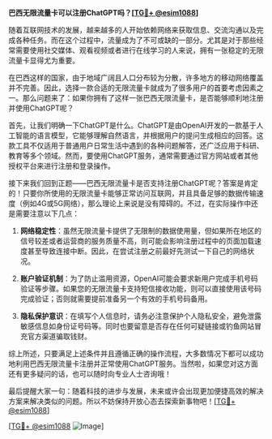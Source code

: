 **巴西无限流量卡可以注册ChatGPT吗？[[TG💪+ @esim1088](https://t.me/s/esim1088)]**

随着互联网技术的发展，越来越多的人开始依赖网络来获取信息、交流沟通以及完成各种任务。而在这个过程中，流量成为了不可或缺的一部分。尤其是对于那些经常需要使用社交媒体、观看视频或者进行在线学习的人来说，拥有一张稳定的无限流量卡显得尤为重要。

在巴西这样的国家，由于地域广阔且人口分布较为分散，许多地方的移动网络覆盖并不完善。因此，选择一款合适的无限流量卡就成为了很多用户的首要考虑因素之一。那么问题来了：如果你拥有了这样一张巴西无限流量卡，是否能够顺利地注册并使用ChatGPT呢？

首先，让我们明确一下ChatGPT是什么。ChatGPT是由OpenAI开发的一款基于人工智能的语言模型，它能够理解自然语言，并根据用户的提问生成相应的回答。这款工具不仅适用于普通用户日常生活中遇到的各种问题解答，还广泛应用于科研、教育等多个领域。然而，要使用ChatGPT服务，通常需要通过官方网站或者其他授权平台来进行注册和登录操作。

接下来我们回到正题——巴西无限流量卡是否支持注册ChatGPT呢？答案是肯定的！只要你所使用的无限流量卡能够正常访问互联网，并且具备足够的数据传输速度（例如4G或5G网络），那么理论上来说是没有障碍的。不过，在实际操作中还是需要注意以下几点：

1. **网络稳定性**：虽然无限流量卡提供了无限制的数据使用量，但如果所在地区的信号较差或者运营商的服务质量不高，则可能会影响注册过程中的页面加载速度甚至导致连接中断。因此，在尝试注册之前最好先测试一下自己的网络状况。

2. **账户验证机制**：为了防止滥用资源，OpenAI可能会要求新用户完成手机号码验证等步骤。如果您的无限流量卡支持短信接收功能，则可以直接使用该号码完成验证；否则就需要提前准备另一个有效的手机号码备用。

3. **隐私保护意识**：在填写个人信息时，请务必注意保护个人隐私安全，避免泄露敏感信息如身份证号码等。同时也要留意是否存在任何可疑链接或钓鱼网站冒充官方渠道骗取钱财。

综上所述，只要满足上述条件并且遵循正确的操作流程，大多数情况下都可以成功地利用巴西无限流量卡注册并正常使用ChatGPT服务。当然啦，如果您对这方面还有更多疑问的话，也可以随时向专业人士咨询哦！

最后提醒大家一句：随着科技的进步与发展，未来或许会出现更加便捷高效的解决方案来解决类似的问题。所以不妨保持开放心态去探索新事物吧！[[TG💪+ @esim1088](https://t.me/s/esim1088)]

[[TG💪+ @esim1088](https://t.me/s/esim1088) ![Image](https://i.postimg.cc/4NQfJmqS/Snipaste-2025-05-13-00-14-12.png)]